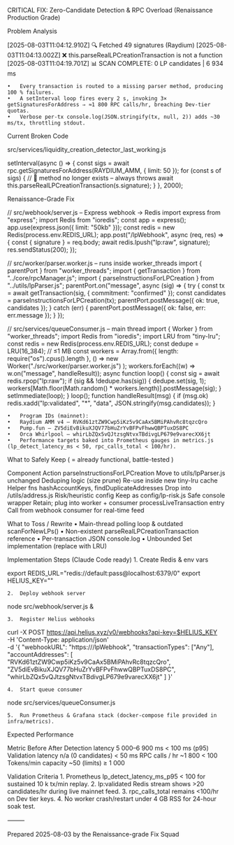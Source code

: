 CRITICAL FIX: Zero-Candidate Detection & RPC Overload (Renaissance Production Grade)

Problem Analysis

[2025-08-03T11:04:12.910Z] 🔍  Fetched 49 signatures (Raydium)
[2025-08-03T11:04:13.002Z] ❌  this.parseRealLPCreationTransaction is not a function
[2025-08-03T11:04:19.701Z] 📊  SCAN COMPLETE: 0 LP candidates | 6 934 ms

	•	Every transaction is routed to a missing parser method, producing 100 % failures.
	•	A setInterval loop fires every 2 s, invoking 3× getSignaturesForAddress ⇒ ≈1 800 RPC calls/hr, breaching Dev-tier quotas.
	•	Verbose per-tx console.log(JSON.stringify(tx, null, 2)) adds ~30 ms/tx, throttling stdout.

Current Broken Code

src/services/liquidity_creation_detector_last_working.js

setInterval(async () => {
  const sigs = await rpc.getSignaturesForAddress(RAYDIUM_AMM, { limit: 50 });
  for (const s of sigs) {
    // 🔴 method no longer exists – always throws
    await this.parseRealLPCreationTransaction(s.signature);
  }
}, 2000);

Renaissance-Grade Fix

// src/webhook/server.js – Express webhook → Redis
import express from "express";
import Redis from "ioredis";
const app = express();
app.use(express.json({ limit: "50kb" }));
const redis = new Redis(process.env.REDIS_URL);
app.post("/lpWebhook", async (req, res) => {
  const { signature } = req.body;
  await redis.lpush("lp:raw", signature);
  res.sendStatus(200);
});

// src/worker/parser.worker.js – runs inside worker_threads
import { parentPort } from "worker_threads";
import { getTransaction } from "../core/rpcManager.js";
import { parseInstructionsForLPCreation } from "../utils/lpParser.js";
parentPort.on("message", async (sig) => {
  try {
    const tx = await getTransaction(sig, { commitment: "confirmed" });
    const candidates = parseInstructionsForLPCreation(tx);
    parentPort.postMessage({ ok: true, candidates });
  } catch (err) {
    parentPort.postMessage({ ok: false, err: err.message });
  }
});

// src/services/queueConsumer.js – main thread
import { Worker } from "worker_threads";
import Redis from "ioredis";
import LRU from "tiny-lru";
const redis = new Redis(process.env.REDIS_URL);
const dedupe = LRU(16_384); // ≤1 MB
const workers = Array.from({ length: require("os").cpus().length }, () =>
  new Worker("./src/worker/parser.worker.js")
);
workers.forEach((w) => w.on("message", handleResult));
async function loop() {
  const sig = await redis.rpop("lp:raw");
  if (sig && !dedupe.has(sig)) {
    dedupe.set(sig, 1);
    workers[Math.floor(Math.random() * workers.length)].postMessage(sig);
  }
  setImmediate(loop);
}
loop();
function handleResult(msg) {
  if (msg.ok) redis.xadd("lp:validated", "*", "data", JSON.stringify(msg.candidates));
}

	•	Program IDs (mainnet):
	•	Raydium AMM v4 – RVKd61ztZW9Cwp5iKz5v9CaAx5BMiPAhvRc8tqzcQro
	•	Pump.fun – ZV5diEvBikuXJQV77bHuZrYvBFPvFhwwQBPTuxDS8PC
	•	Orca Whirlpool – whirLbZQx5vQJtzsgNtvxTBdivgLP679e9varecXX6jt
	•	Performance targets baked into Prometheus gauges in metrics.js (lp_detect_latency_ms < 50, rpc_calls_total < 100/hr).

What to Safely Keep ( = already functional, battle-tested )

Component	Action
parseInstructionsForLPCreation	Move to utils/lpParser.js unchanged
Deduping logic (size prune)	Re-use inside new tiny-lru cache
Helper fns hashAccountKeys, findDuplicateAddresses	Drop into /utils/address.js
Risk/heuristic config	Keep as config/lp-risk.js
Safe console wrapper	Retain; plug into worker + consumer
processLiveTransaction entry	Call from webhook consumer for real-time feed

What to Toss / Rewrite
	•	Main-thread polling loop & outdated scanForNewLPs()
	•	Non-existent parseRealLPCreationTransaction reference
	•	Per-transaction JSON console.log
	•	Unbounded Set implementation (replace with LRU)

Implementation Steps (Claude Code ready)
	1.	Create Redis & env vars

export REDIS_URL="redis://default:pass@localhost:6379/0"
export HELIUS_KEY="<your-dev-api-key>"


	2.	Deploy webhook server

node src/webhook/server.js &


	3.	Register Helius webhooks

curl -X POST https://api.helius.xyz/v0/webhooks?api-key=$HELIUS_KEY \
     -H 'Content-Type: application/json' \
     -d '{
           "webhookURL": "https://<your-domain>/lpWebhook",
           "transactionTypes": ["Any"],
           "accountAddresses": [
                "RVKd61ztZW9Cwp5iKz5v9CaAx5BMiPAhvRc8tqzcQro",
                "ZV5diEvBikuXJQV77bHuZrYvBFPvFhwwQBPTuxDS8PC",
                "whirLbZQx5vQJtzsgNtvxTBdivgLP679e9varecXX6jt"
           ]
        }'


	4.	Start queue consumer

node src/services/queueConsumer.js


	5.	Run Prometheus & Grafana stack (docker-compose file provided in infra/metrics).

Expected Performance

Metric	Before	After
Detection latency	5 000–6 900 ms	< 100 ms (p95)
Validation latency	n/a (0 candidates)	< 50 ms
RPC calls / hr	~1 800	< 100
Tokens/min capacity	~50 (limits)	≥ 1 000

Validation Criteria
	1.	Prometheus lp_detect_latency_ms_p95 < 100 for sustained 10 k tx/min replay.
	2.	lp:validated Redis stream shows >20 candidates/hr during live mainnet feed.
	3.	rpc_calls_total remains <100/hr on Dev tier keys.
	4.	No worker crash/restart under 4 GB RSS for 24-hour soak test.

⸻

Prepared 2025-08-03 by the Renaissance-grade Fix Squad